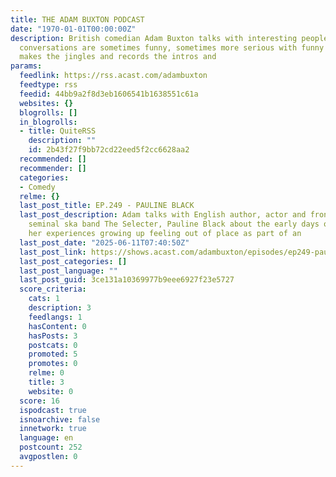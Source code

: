 ```yaml
---
title: THE ADAM BUXTON PODCAST
date: "1970-01-01T00:00:00Z"
description: British comedian Adam Buxton talks with interesting people. The rambly
  conversations are sometimes funny, sometimes more serious with funny bits. Adam
  makes the jingles and records the intros and
params:
  feedlink: https://rss.acast.com/adambuxton
  feedtype: rss
  feedid: 44bb9a2f8d3eb1606541b1638551c61a
  websites: {}
  blogrolls: []
  in_blogrolls:
  - title: QuiteRSS
    description: ""
    id: 2b43f27f9bb72cd22eed5f2cc6628aa2
  recommended: []
  recommender: []
  categories:
  - Comedy
  relme: {}
  last_post_title: EP.249 - PAULINE BLACK
  last_post_description: Adam talks with English author, actor and frontperson of
    seminal ska band The Selecter, Pauline Black about the early days of Two Tone,
    her experiences growing up feeling out of place as part of an
  last_post_date: "2025-06-11T07:40:50Z"
  last_post_link: https://shows.acast.com/adambuxton/episodes/ep249-pauline-black
  last_post_categories: []
  last_post_language: ""
  last_post_guid: 3ce131a10369977b9eee6927f23e5727
  score_criteria:
    cats: 1
    description: 3
    feedlangs: 1
    hasContent: 0
    hasPosts: 3
    postcats: 0
    promoted: 5
    promotes: 0
    relme: 0
    title: 3
    website: 0
  score: 16
  ispodcast: true
  isnoarchive: false
  innetwork: true
  language: en
  postcount: 252
  avgpostlen: 0
---
```

